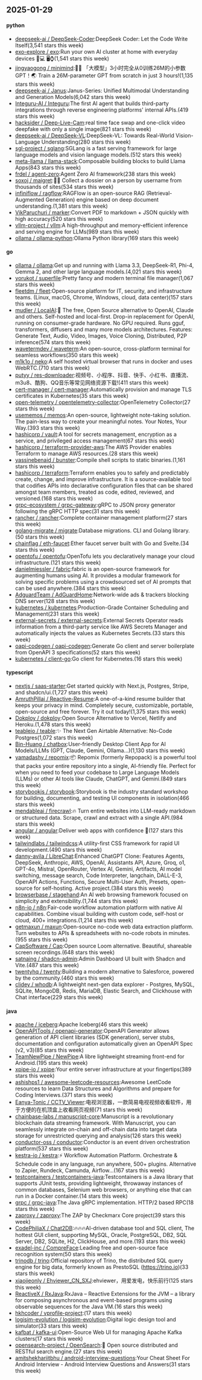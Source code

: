 ## 2025-01-29

#### python
* [deepseek-ai / DeepSeek-Coder](https://github.com/deepseek-ai/DeepSeek-Coder):DeepSeek Coder: Let the Code Write Itself(3,541 stars this week)
* [exo-explore / exo](https://github.com/exo-explore/exo):Run your own AI cluster at home with everyday devices 📱💻 🖥️⌚(1,541 stars this week)
* [jingyaogong / minimind](https://github.com/jingyaogong/minimind):🚀🚀 「大模型」3小时完全从0训练26M的小参数GPT！🌏 Train a 26M-parameter GPT from scratch in just 3 hours!(1,135 stars this week)
* [deepseek-ai / Janus](https://github.com/deepseek-ai/Janus):Janus-Series: Unified Multimodal Understanding and Generation Models(6,042 stars this week)
* [Integuru-AI / Integuru](https://github.com/Integuru-AI/Integuru):The first AI agent that builds third-party integrations through reverse engineering platforms' internal APIs.(419 stars this week)
* [hacksider / Deep-Live-Cam](https://github.com/hacksider/Deep-Live-Cam):real time face swap and one-click video deepfake with only a single image(821 stars this week)
* [deepseek-ai / DeepSeek-VL](https://github.com/deepseek-ai/DeepSeek-VL):DeepSeek-VL: Towards Real-World Vision-Language Understanding(280 stars this week)
* [sgl-project / sglang](https://github.com/sgl-project/sglang):SGLang is a fast serving framework for large language models and vision language models.(512 stars this week)
* [meta-llama / llama-stack](https://github.com/meta-llama/llama-stack):Composable building blocks to build Llama Apps(843 stars this week)
* [frdel / agent-zero](https://github.com/frdel/agent-zero):Agent Zero AI framework(238 stars this week)
* [soxoj / maigret](https://github.com/soxoj/maigret):🕵️‍♂️ Collect a dossier on a person by username from thousands of sites(534 stars this week)
* [infiniflow / ragflow](https://github.com/infiniflow/ragflow):RAGFlow is an open-source RAG (Retrieval-Augmented Generation) engine based on deep document understanding.(1,381 stars this week)
* [VikParuchuri / marker](https://github.com/VikParuchuri/marker):Convert PDF to markdown + JSON quickly with high accuracy(520 stars this week)
* [vllm-project / vllm](https://github.com/vllm-project/vllm):A high-throughput and memory-efficient inference and serving engine for LLMs(989 stars this week)
* [ollama / ollama-python](https://github.com/ollama/ollama-python):Ollama Python library(169 stars this week)

#### go
* [ollama / ollama](https://github.com/ollama/ollama):Get up and running with Llama 3.3, DeepSeek-R1, Phi-4, Gemma 2, and other large language models.(4,021 stars this week)
* [yorukot / superfile](https://github.com/yorukot/superfile):Pretty fancy and modern terminal file manager(1,067 stars this week)
* [fleetdm / fleet](https://github.com/fleetdm/fleet):Open-source platform for IT, security, and infrastructure teams. (Linux, macOS, Chrome, Windows, cloud, data center)(157 stars this week)
* [mudler / LocalAI](https://github.com/mudler/LocalAI):🤖 The free, Open Source alternative to OpenAI, Claude and others. Self-hosted and local-first. Drop-in replacement for OpenAI, running on consumer-grade hardware. No GPU required. Runs gguf, transformers, diffusers and many more models architectures. Features: Generate Text, Audio, Video, Images, Voice Cloning, Distributed, P2P inference(574 stars this week)
* [wavetermdev / waveterm](https://github.com/wavetermdev/waveterm):An open-source, cross-platform terminal for seamless workflows(350 stars this week)
* [m1k1o / neko](https://github.com/m1k1o/neko):A self hosted virtual browser that runs in docker and uses WebRTC.(710 stars this week)
* [putyy / res-downloader](https://github.com/putyy/res-downloader):视频号、小程序、抖音、快手、小红书、直播流、m3u8、酷狗、QQ音乐等常见网络资源下载!(411 stars this week)
* [cert-manager / cert-manager](https://github.com/cert-manager/cert-manager):Automatically provision and manage TLS certificates in Kubernetes(35 stars this week)
* [open-telemetry / opentelemetry-collector](https://github.com/open-telemetry/opentelemetry-collector):OpenTelemetry Collector(27 stars this week)
* [usememos / memos](https://github.com/usememos/memos):An open-source, lightweight note-taking solution. The pain-less way to create your meaningful notes. Your Notes, Your Way.(393 stars this week)
* [hashicorp / vault](https://github.com/hashicorp/vault):A tool for secrets management, encryption as a service, and privileged access management(67 stars this week)
* [hashicorp / terraform-provider-aws](https://github.com/hashicorp/terraform-provider-aws):The AWS Provider enables Terraform to manage AWS resources.(28 stars this week)
* [yassinebenaid / bunster](https://github.com/yassinebenaid/bunster):Compile shell scripts to static binaries.(1,161 stars this week)
* [hashicorp / terraform](https://github.com/hashicorp/terraform):Terraform enables you to safely and predictably create, change, and improve infrastructure. It is a source-available tool that codifies APIs into declarative configuration files that can be shared amongst team members, treated as code, edited, reviewed, and versioned.(168 stars this week)
* [grpc-ecosystem / grpc-gateway](https://github.com/grpc-ecosystem/grpc-gateway):gRPC to JSON proxy generator following the gRPC HTTP spec(31 stars this week)
* [rancher / rancher](https://github.com/rancher/rancher):Complete container management platform(27 stars this week)
* [golang-migrate / migrate](https://github.com/golang-migrate/migrate):Database migrations. CLI and Golang library.(50 stars this week)
* [chainflag / eth-faucet](https://github.com/chainflag/eth-faucet):Ether faucet server built with Go and Svelte.(34 stars this week)
* [opentofu / opentofu](https://github.com/opentofu/opentofu):OpenTofu lets you declaratively manage your cloud infrastructure.(121 stars this week)
* [danielmiessler / fabric](https://github.com/danielmiessler/fabric):fabric is an open-source framework for augmenting humans using AI. It provides a modular framework for solving specific problems using a crowdsourced set of AI prompts that can be used anywhere.(384 stars this week)
* [AdguardTeam / AdGuardHome](https://github.com/AdguardTeam/AdGuardHome):Network-wide ads & trackers blocking DNS server(128 stars this week)
* [kubernetes / kubernetes](https://github.com/kubernetes/kubernetes):Production-Grade Container Scheduling and Management(231 stars this week)
* [external-secrets / external-secrets](https://github.com/external-secrets/external-secrets):External Secrets Operator reads information from a third-party service like AWS Secrets Manager and automatically injects the values as Kubernetes Secrets.(33 stars this week)
* [oapi-codegen / oapi-codegen](https://github.com/oapi-codegen/oapi-codegen):Generate Go client and server boilerplate from OpenAPI 3 specifications(52 stars this week)
* [kubernetes / client-go](https://github.com/kubernetes/client-go):Go client for Kubernetes.(16 stars this week)

#### typescript
* [nextjs / saas-starter](https://github.com/nextjs/saas-starter):Get started quickly with Next.js, Postgres, Stripe, and shadcn/ui.(1,727 stars this week)
* [AmruthPillai / Reactive-Resume](https://github.com/AmruthPillai/Reactive-Resume):A one-of-a-kind resume builder that keeps your privacy in mind. Completely secure, customizable, portable, open-source and free forever. Try it out today!(1,375 stars this week)
* [Dokploy / dokploy](https://github.com/Dokploy/dokploy):Open Source Alternative to Vercel, Netlify and Heroku.(1,478 stars this week)
* [teableio / teable](https://github.com/teableio/teable):✨ The Next Gen Airtable Alternative: No-Code Postgres(1,072 stars this week)
* [Bin-Huang / chatbox](https://github.com/Bin-Huang/chatbox):User-friendly Desktop Client App for AI Models/LLMs (GPT, Claude, Gemini, Ollama...)(1,130 stars this week)
* [yamadashy / repomix](https://github.com/yamadashy/repomix):📦 Repomix (formerly Repopack) is a powerful tool that packs your entire repository into a single, AI-friendly file. Perfect for when you need to feed your codebase to Large Language Models (LLMs) or other AI tools like Claude, ChatGPT, and Gemini.(849 stars this week)
* [storybookjs / storybook](https://github.com/storybookjs/storybook):Storybook is the industry standard workshop for building, documenting, and testing UI components in isolation(466 stars this week)
* [mendableai / firecrawl](https://github.com/mendableai/firecrawl):🔥 Turn entire websites into LLM-ready markdown or structured data. Scrape, crawl and extract with a single API.(984 stars this week)
* [angular / angular](https://github.com/angular/angular):Deliver web apps with confidence 🚀(127 stars this week)
* [tailwindlabs / tailwindcss](https://github.com/tailwindlabs/tailwindcss):A utility-first CSS framework for rapid UI development.(490 stars this week)
* [danny-avila / LibreChat](https://github.com/danny-avila/LibreChat):Enhanced ChatGPT Clone: Features Agents, DeepSeek, Anthropic, AWS, OpenAI, Assistants API, Azure, Groq, o1, GPT-4o, Mistral, OpenRouter, Vertex AI, Gemini, Artifacts, AI model switching, message search, Code Interpreter, langchain, DALL-E-3, OpenAPI Actions, Functions, Secure Multi-User Auth, Presets, open-source for self-hosting. Active project.(384 stars this week)
* [browserbase / stagehand](https://github.com/browserbase/stagehand):An AI web browsing framework focused on simplicity and extensibility.(1,744 stars this week)
* [n8n-io / n8n](https://github.com/n8n-io/n8n):Fair-code workflow automation platform with native AI capabilities. Combine visual building with custom code, self-host or cloud, 400+ integrations.(1,214 stars this week)
* [getmaxun / maxun](https://github.com/getmaxun/maxun):Open-source no-code web data extraction platform. Turn websites to APIs & spreadsheets with no-code robots in minutes.(955 stars this week)
* [CapSoftware / Cap](https://github.com/CapSoftware/Cap):Open source Loom alternative. Beautiful, shareable screen recordings.(648 stars this week)
* [satnaing / shadcn-admin](https://github.com/satnaing/shadcn-admin):Admin Dashboard UI built with Shadcn and Vite.(487 stars this week)
* [twentyhq / twenty](https://github.com/twentyhq/twenty):Building a modern alternative to Salesforce, powered by the community.(460 stars this week)
* [clidey / whodb](https://github.com/clidey/whodb):A lightweight next-gen data explorer - Postgres, MySQL, SQLite, MongoDB, Redis, MariaDB, Elastic Search, and Clickhouse with Chat interface(229 stars this week)

#### java
* [apache / iceberg](https://github.com/apache/iceberg):Apache Iceberg(46 stars this week)
* [OpenAPITools / openapi-generator](https://github.com/OpenAPITools/openapi-generator):OpenAPI Generator allows generation of API client libraries (SDK generation), server stubs, documentation and configuration automatically given an OpenAPI Spec (v2, v3)(85 stars this week)
* [TeamNewPipe / NewPipe](https://github.com/TeamNewPipe/NewPipe):A libre lightweight streaming front-end for Android.(195 stars this week)
* [xpipe-io / xpipe](https://github.com/xpipe-io/xpipe):Your entire server infrastructure at your fingertips(389 stars this week)
* [ashishps1 / awesome-leetcode-resources](https://github.com/ashishps1/awesome-leetcode-resources):Awesome LeetCode resources to learn Data Structures and Algorithms and prepare for Coding Interviews.(371 stars this week)
* [Eanya-Tonic / CCTV_Viewer](https://github.com/Eanya-Tonic/CCTV_Viewer):电视浏览器，一款简易电视视频收看软件，用于方便的在机顶盒上收看网页视频(71 stars this week)
* [chainbase-labs / manuscript-core](https://github.com/chainbase-labs/manuscript-core):Manuscript is a revolutionary blockchain data streaming framework. With Manuscript, you can seamlessly integrate on-chain and off-chain data into target data storage for unrestricted querying and analysis(126 stars this week)
* [conductor-oss / conductor](https://github.com/conductor-oss/conductor):Conductor is an event driven orchestration platform(537 stars this week)
* [kestra-io / kestra](https://github.com/kestra-io/kestra):⚡ Workflow Automation Platform. Orchestrate & Schedule code in any language, run anywhere, 500+ plugins. Alternative to Zapier, Rundeck, Camunda, Airflow...(167 stars this week)
* [testcontainers / testcontainers-java](https://github.com/testcontainers/testcontainers-java):Testcontainers is a Java library that supports JUnit tests, providing lightweight, throwaway instances of common databases, Selenium web browsers, or anything else that can run in a Docker container.(14 stars this week)
* [grpc / grpc-java](https://github.com/grpc/grpc-java):The Java gRPC implementation. HTTP/2 based RPC(18 stars this week)
* [zaproxy / zaproxy](https://github.com/zaproxy/zaproxy):The ZAP by Checkmarx Core project(39 stars this week)
* [CodePhiliaX / Chat2DB](https://github.com/CodePhiliaX/Chat2DB):🔥🔥🔥AI-driven database tool and SQL client, The hottest GUI client, supporting MySQL, Oracle, PostgreSQL, DB2, SQL Server, DB2, SQLite, H2, ClickHouse, and more.(193 stars this week)
* [exadel-inc / CompreFace](https://github.com/exadel-inc/CompreFace):Leading free and open-source face recognition system(50 stars this week)
* [trinodb / trino](https://github.com/trinodb/trino):Official repository of Trino, the distributed SQL query engine for big data, formerly known as PrestoSQL (https://trino.io)(33 stars this week)
* [xiaojieonly / Ehviewer_CN_SXJ](https://github.com/xiaojieonly/Ehviewer_CN_SXJ):ehviewer，用爱发电，快乐前行(125 stars this week)
* [ReactiveX / RxJava](https://github.com/ReactiveX/RxJava):RxJava – Reactive Extensions for the JVM – a library for composing asynchronous and event-based programs using observable sequences for the Java VM.(16 stars this week)
* [hkhcoder / vprofile-project](https://github.com/hkhcoder/vprofile-project):(17 stars this week)
* [logisim-evolution / logisim-evolution](https://github.com/logisim-evolution/logisim-evolution):Digital logic design tool and simulator(33 stars this week)
* [kafbat / kafka-ui](https://github.com/kafbat/kafka-ui):Open-Source Web UI for managing Apache Kafka clusters(17 stars this week)
* [opensearch-project / OpenSearch](https://github.com/opensearch-project/OpenSearch):🔎 Open source distributed and RESTful search engine.(27 stars this week)
* [amitshekhariitbhu / android-interview-questions](https://github.com/amitshekhariitbhu/android-interview-questions):Your Cheat Sheet For Android Interview - Android Interview Questions and Answers(31 stars this week)
